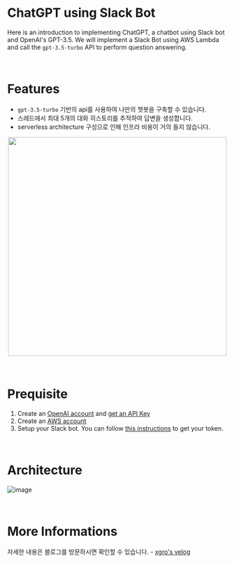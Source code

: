 # ChatGPT using Slack Bot

Here is an introduction to implementing ChatGPT, a chatbot using Slack bot and OpenAI's GPT-3.5. We will implement a Slack Bot using AWS Lambda and call the `gpt-3.5-turbo` API to perform question answering.

<br>

# Features

- `gpt-3.5-turbo` 기반의 api를 사용하여 나만의 챗봇을 구축할 수 있습니다.
- 스레드에서 최대 5개의 대화 히스토리를 추적하여 답변을 생성합니다.
- serverless architecture 구성으로 인해 인프라 비용이 거의 들지 않습니다.

<p align="center">
    <img src="https://user-images.githubusercontent.com/76501289/226831302-705202d4-4ae4-4e88-9587-06f98bd82c28.gif" width="500"/>
</p>

<br>

# Prequisite

1. Create an [OpenAI account](https://openai.com/api/) and [get an API Key](https://platform.openai.com/account/api-keys)
2. Create an [AWS account](https://aws.amazon.com/es/)
3. Setup your Slack bot. You can follow [this instructions](https://core.telegram.org/bots/tutorial#obtain-your-bot-token) to get your token.

<br>

# Architecture
![image](https://user-images.githubusercontent.com/76501289/226859596-a8ff614b-9840-460d-a1f8-16382dd754e6.png)


<br>

# More Informations
자세한 내용은 블로그를 방문하시면 확인할 수 있습니다. - [xgro's velog](https://velog.io/@xgro/awsslackbotchatgpt)
